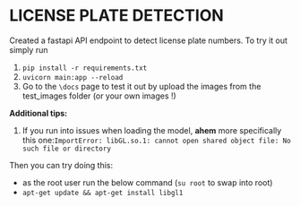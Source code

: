 # LICENSE PLATE DETECTION


Created a fastapi API endpoint to detect license plate numbers. To try it out simply run 

1. `pip install -r requirements.txt `
2. `uvicorn main:app --reload`
3. Go to the `\docs` page to test it out by upload the images from the test_images folder (or your own images !)


**Additional tips:**
1. If you run into issues when loading the model, **ahem** more specifically this one:`ImportError: libGL.so.1: cannot open shared object file: No such file or directory`

Then you can try doing this: 
- as the root user run the below command (`su root` to swap into root)
- `apt-get update && apt-get install libgl1`
